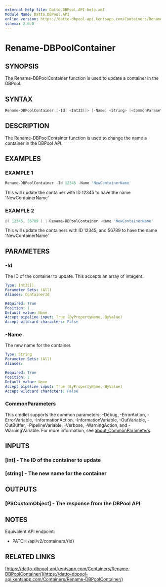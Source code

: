 ```yaml
---
external help file: Datto.DBPool.API-help.xml
Module Name: Datto.DBPool.API
online version: https://datto-dbpool-api.kentsapp.com/Containers/Rename-DBPoolContainer/
schema: 2.0.0
---
```


# Rename-DBPoolContainer

## SYNOPSIS

The Rename-DBPoolContainer function is used to update a container in the DBPool.

## SYNTAX

```PowerShell
Rename-DBPoolContainer [-Id] <Int32[]> [-Name] <String> [<CommonParameters>]
```

## DESCRIPTION

The Rename-DBPoolContainer function is used to change the name a container in the DBPool API.

## EXAMPLES

### EXAMPLE 1

```PowerShell
Rename-DBPoolContainer -Id 12345 -Name 'NewContainerName'
```

This will update the container with ID 12345 to have the name 'NewContainerName'

### EXAMPLE 2

```PowerShell
@( 12345, 56789 ) | Rename-DBPoolContainer -Name 'NewContainerName'
```

This will update the containers with ID 12345, and 56789 to have the name 'NewContainerName'

## PARAMETERS

### -Id

The ID of the container to update.
This accepts an array of integers.

```yaml
Type: Int32[]
Parameter Sets: (All)
Aliases: ContainerId

Required: True
Position: 1
Default value: None
Accept pipeline input: True (ByPropertyName, ByValue)
Accept wildcard characters: False
```

### -Name

The new name for the container.

```yaml
Type: String
Parameter Sets: (All)
Aliases:

Required: True
Position: 2
Default value: None
Accept pipeline input: True (ByPropertyName, ByValue)
Accept wildcard characters: False
```

### CommonParameters

This cmdlet supports the common parameters: -Debug, -ErrorAction, -ErrorVariable, -InformationAction, -InformationVariable, -OutVariable, -OutBuffer, -PipelineVariable, -Verbose, -WarningAction, and -WarningVariable. For more information, see [about_CommonParameters](http://go.microsoft.com/fwlink/?LinkID=113216).

## INPUTS

### [int] - The ID of the container to update

### [string] - The new name for the container

## OUTPUTS

### [PSCustomObject] - The response from the DBPool API

## NOTES

Equivalent API endpoint:

- PATCH /api/v2/containers/{id}

## RELATED LINKS

[https://datto-dbpool-api.kentsapp.com/Containers/Rename-DBPoolContainer/](https://datto-dbpool-api.kentsapp.com/Containers/Rename-DBPoolContainer/)
